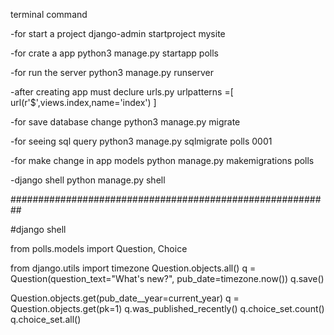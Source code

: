 terminal command

-for start a project
django-admin startproject mysite

-for crate a app
python3 manage.py  startapp polls

-for run the server
python3 manage.py runserver


-after creating app must declure urls.py
urlpatterns =[
    url(r'$',views.index,name='index')
]

-for save database change
python3 manage.py migrate

-for seeing sql query
python3 manage.py sqlmigrate polls 0001


-for make change in app models
python manage.py makemigrations polls

-django shell
python manage.py shell

##########################################################


#django shell


from polls.models import Question, Choice

from django.utils import timezone
Question.objects.all()
q = Question(question_text="What's new?", pub_date=timezone.now())
q.save()

Question.objects.get(pub_date__year=current_year)
q = Question.objects.get(pk=1)
q.was_published_recently()
q.choice_set.count()
q.choice_set.all()